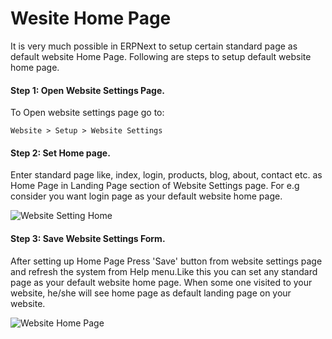 <h1>Wesite Home Page</h1>

It is very much possible in ERPNext to setup certain standard page as default website Home Page. Following are steps to setup default website home page.

#### **Step 1: Open Website Settings Page.**
To Open website settings page go to:

`Website > Setup > Website Settings`


#### **Step 2: Set Home page.**

Enter standard page like, index, login, products, blog, about, contact etc. as Home Page in Landing Page section of Website Settings page. For e.g consider you want login page as your default website home page.      

![Website Setting Home]({{docs_base_url}}/assets/img/articles/Selection_021.png)

#### **Step 3: Save Website Settings Form.**

After setting up Home Page Press 'Save' button from website settings page and refresh the system from Help menu.Like this you can set any standard page as your default website home page. When some one visited to your website, he/she will see home page as default landing page on your website.

![Website Home Page]({{docs_base_url}}/assets/img/articles/Selection_022.png)    

<!-- markdown -->